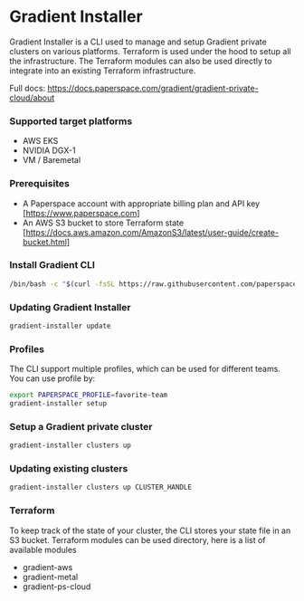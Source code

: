 # Gradient Installer

Gradient Installer is a CLI used to manage and setup Gradient private clusters on various platforms. Terraform is used under the hood to setup all the infrastructure. The Terraform modules can also be used directly to integrate into an existing Terraform infrastructure.

Full docs: https://docs.paperspace.com/gradient/gradient-private-cloud/about

### Supported target platforms
- AWS EKS
- NVIDIA DGX-1
- VM / Baremetal

### Prerequisites
- A Paperspace account with appropriate billing plan and API key [https://www.paperspace.com]
- An AWS S3 bucket to store Terraform state [https://docs.aws.amazon.com/AmazonS3/latest/user-guide/create-bucket.html]

### Install Gradient CLI
```sh
/bin/bash -c "$(curl -fsSL https://raw.githubusercontent.com/paperspace/gradient-installer/master/bin/install)"
```

### Updating Gradient Installer
```sh
gradient-installer update
```

### Profiles
The CLI support multiple profiles, which can be used for different teams. You can use profile by:
```sh
export PAPERSPACE_PROFILE=favorite-team
gradient-installer setup
```

### Setup a Gradient private cluster
```sh
gradient-installer clusters up
```

### Updating existing clusters
```sh
gradient-installer clusters up CLUSTER_HANDLE
```

### Terraform
To keep track of the state of your cluster, the CLI stores your state file in an S3 bucket.
Terraform modules can be used directory, here is a list of available modules
- gradient-aws
- gradient-metal
- gradient-ps-cloud